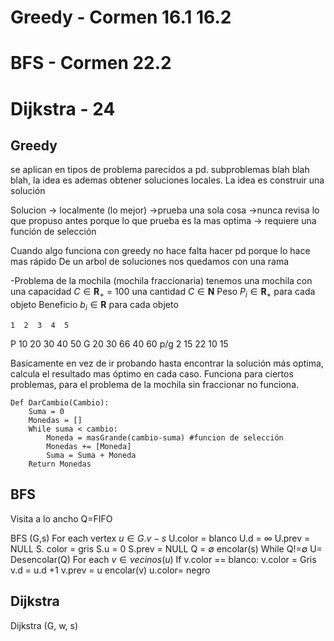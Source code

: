 
# Greedy - Cormen 16.1 16.2
# BFS - Cormen 22.2
# Dijkstra - 24


## Greedy
se aplican en tipos de problema parecidos a pd. subproblemas blah blah blah, la idea es ademas obtener soluciones locales.
La idea es construir una solución

Solucion -> localmente (lo mejor)
	    ->prueba una sola cosa
		->nunca revisa lo que propuso antes porque lo que prueba es la mas optima
		-> requiere una función de selección

Cuando algo funciona con greedy no hace falta hacer pd porque lo hace mas rápido
De un arbol de soluciones nos quedamos con una rama

-Problema de la mochila (mochila fraccionaria)
tenemos una mochila con 
una capacidad $C\in \mathbf{R}_+$     = 100
una cantidad $C\in \mathbf{N}$
Peso $P_i \in \mathbf{R}_+$ para cada objeto
Beneficio $b_i \in \mathbf{R}$ para cada objeto

	1  2  3  4  5
P      10 20 30 40 50
G      20 30 66 40 60
p/g   2   15  22 10 15

Basicamente en vez de ir probando hasta encontrar la solución más optima, calcula el resultado mas óptimo en cada caso. Funciona para ciertos problemas, para el problema de la mochila sin fraccionar no funciona.

```
Def DarCambio(Cambio):
	Suma = 0
	Monedas = []
	While suma < cambio:
		Moneda = masGrande(cambio-suma) #funcion de selección
		Monedas += [Moneda]
		Suma = Suma + Moneda
	Return Monedas
```



## BFS

Visita a lo ancho
Q=FIFO

BFS (G,s)
	For each vertex $u\in G.v-{s}$
		U.color = blanco
		U.d = $\infty$ 
		U.prev = NULL
	S. color = gris
	S.u = 0
	S.prev = NULL
	Q = $\emptyset$
	encolar(s)
	While Q!=$\emptyset$
		U= Desencolar(Q)
		For  each $v\in vecinos(u)$
			If v.color == blanco:
				v.color = Gris
				v.d = u.d +1
				v.prev = u
				encolar(v)
			u.color= negro

## Dijkstra

Dijkstra (G, w, s)
	